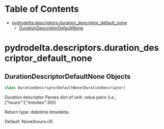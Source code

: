 # Table of Contents

* [pydrodelta.descriptors.duration\_descriptor\_default\_none](#pydrodelta.descriptors.duration_descriptor_default_none)
  * [DurationDescriptorDefaultNone](#pydrodelta.descriptors.duration_descriptor_default_none.DurationDescriptorDefaultNone)

<a id="pydrodelta.descriptors.duration_descriptor_default_none"></a>

# pydrodelta.descriptors.duration\_descriptor\_default\_none

<a id="pydrodelta.descriptors.duration_descriptor_default_none.DurationDescriptorDefaultNone"></a>

## DurationDescriptorDefaultNone Objects

```python
class DurationDescriptorDefaultNone(DurationDescriptor)
```

Duration descriptor
Parses dict of unit: value pairs (i.e., {"hours":1,"minutes":30})

Return type: datetime.timedelta. 

Default: None(hours=0)


